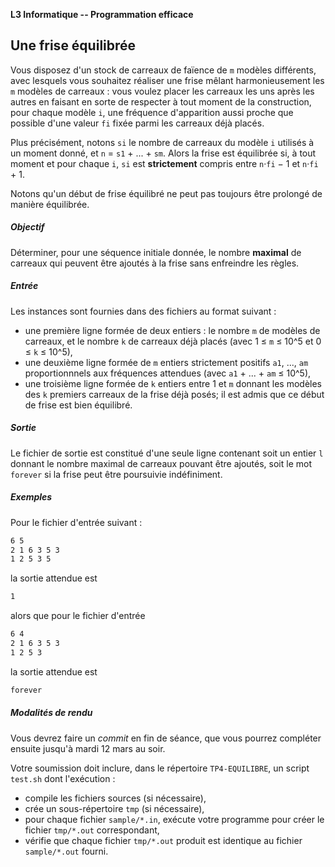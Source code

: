 **L3 Informatique -- Programmation efficace**

## Une frise équilibrée

Vous disposez d'un stock de carreaux de faïence de `m` modèles
différents, avec lesquels vous souhaitez réaliser une frise mêlant
harmonieusement les `m` modèles de carreaux : vous voulez placer les
carreaux les uns après les autres en faisant en sorte de respecter à tout
moment de la construction, pour chaque modèle `i`, une fréquence
d'apparition aussi proche que possible d'une valeur `fi` fixée parmi les
carreaux déjà placés.

Plus précisément, notons `si` le nombre de carreaux du modèle `i`
utilisés à un moment donné, et `n` = `s1` + ... + `sm`. Alors la frise
est équilibrée si, à tout moment et pour chaque `i`, `si` est
**strictement** compris entre `n`·`fi` − 1 et `n`·`fi` + 1. 

Notons qu'un début de frise équilibré ne peut pas toujours être prolongé
de manière équilibrée.

##### Objectif 

Déterminer, pour une séquence initiale donnée, le nombre **maximal** de
carreaux qui peuvent être ajoutés à la frise sans enfreindre les règles.

##### Entrée 

Les instances sont fournies dans des fichiers au format suivant : 
- une première ligne formée de deux entiers : le nombre `m` de modèles de
  carreaux, et le nombre `k` de carreaux déjà placés (avec 1 ≤ `m` ≤ 10^5
  et 0 ≤ `k` ≤ 10^5), 
- une deuxième ligne formée de `m` entiers strictement positifs `a1`,
  ..., `am` proportionnnels aux fréquences attendues (avec `a1` + ... +
  `am` ≤ 10^5),
- une troisième ligne formée de `k` entiers entre 1 et `m` donnant les
  modèles des `k` premiers carreaux de la frise déjà posés; il est admis
  que ce début de frise est bien équilibré.

##### Sortie

Le fichier de sortie est constitué d'une seule ligne contenant soit un
entier `l` donnant le nombre maximal de carreaux pouvant être ajoutés,
soit le mot `forever` si la frise peut être poursuivie indéfiniment.

##### Exemples

Pour le fichier d'entrée suivant :
```bash
6 5
2 1 6 3 5 3
1 2 5 3 5
```
la sortie attendue est
```bash
1
```

alors que pour le fichier d'entrée
```bash
6 4
2 1 6 3 5 3
1 2 5 3
```
la sortie attendue est
```bash
forever
```


##### Modalités de rendu

Vous devrez faire un _commit_ en fin de séance, que vous pourrez
compléter ensuite jusqu'à mardi 12 mars au soir.

Votre soumission doit inclure, dans le répertoire `TP4-EQUILIBRE`, 
un script `test.sh` dont l'exécution :
- compile les fichiers sources (si nécessaire),
- crée un sous-répertoire `tmp` (si nécessaire),
- pour chaque fichier `sample/*.in`, exécute votre programme pour créer
  le fichier `tmp/*.out` correspondant,
- vérifie que chaque fichier `tmp/*.out` produit est identique au fichier
  `sample/*.out` fourni.

